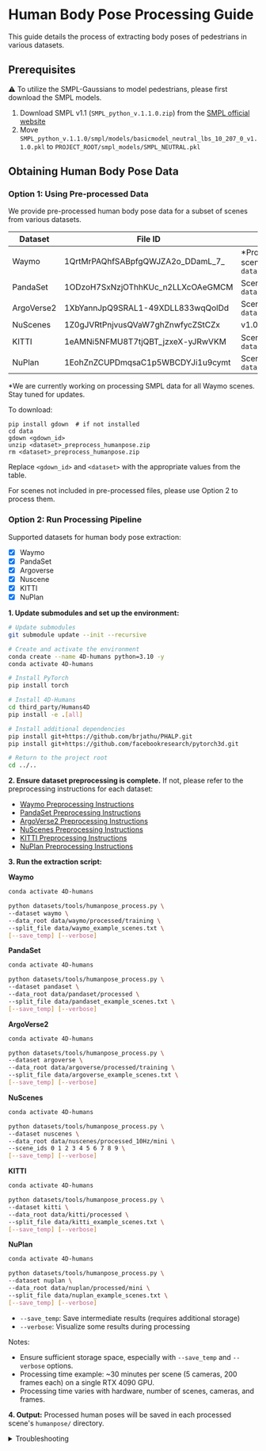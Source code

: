 # Human Body Pose Processing Guide
This guide details the process of extracting body poses of pedestrians in various datasets.

## Prerequisites
:warning: To utilize the SMPL-Gaussians to model pedestrians, please first download the SMPL models.

1. Download SMPL v1.1 (`SMPL_python_v.1.1.0.zip`) from the [SMPL official website](https://smpl.is.tue.mpg.de/download.php)
2. Move `SMPL_python_v.1.1.0/smpl/models/basicmodel_neutral_lbs_10_207_0_v1.1.0.pkl` to `PROJECT_ROOT/smpl_models/SMPL_NEUTRAL.pkl`

## Obtaining Human Body Pose Data

### Option 1: Using Pre-processed Data

We provide pre-processed human body pose data for a subset of scenes from various datasets.

| Dataset    | File ID                         | Note                                                           |
|------------|----------------------------------|----------------------------------------------------------------|
| Waymo      | 1QrtMrPAQhfSABpfgQWJZA2o_DDamL_7_ | *Processed SMPL data for 60+ scenes, including all listed in `data/waymo_example_scenes.txt `              |
| PandaSet   | 1ODzoH7SxNzjOThhKUc_n2LLXcOAeGMCM | Scenes listed in `data/pandaset_example_scenes.txt`                                            |
| ArgoVerse2 | 1XbYannJpQ9SRAL1-49XDLL833wqQolDd | Scenes listed in `data/argoverse_example_scenes.txt`           |
| NuScenes   | 1Z0gJVRtPnjvusQVaW7ghZnwfycZStCZx | v1.0-mini split (10 scenes)                                    |
| KITTI      | 1eAMNi5NFMU8T7tjQBT_jzxeX-yJRwVKM | Scenes listed in `data/kitti_example_scenes.txt`               |
| NuPlan     | 1EohZnZCUPDmqsaC1p5WBCDYJi1u9cymt | Scenes listed in `data/nuplan_example_scenes.txt`              |

*We are currently working on processing SMPL data for all Waymo scenes. Stay tuned for updates.

To download:
```shell
pip install gdown  # if not installed
cd data
gdown <gdown_id>
unzip <dataset>_preprocess_humanpose.zip
rm <dataset>_preprocess_humanpose.zip
```

Replace `<gdown_id>` and `<dataset>` with the appropriate values from the table.

For scenes not included in pre-processed files, please use Option 2 to process them.

### Option 2: Run Processing Pipeline

Supported datasets for human body pose extraction:
- [x] Waymo
- [x] PandaSet
- [x] Argoverse
- [x] Nuscene
- [x] KITTI
- [x] NuPlan

**1. Update submodules and set up the environment:**
   ```bash
   # Update submodules
   git submodule update --init --recursive

   # Create and activate the environment
   conda create --name 4D-humans python=3.10 -y
   conda activate 4D-humans

   # Install PyTorch
   pip install torch

   # Install 4D-Humans
   cd third_party/Humans4D
   pip install -e .[all]

   # Install additional dependencies
   pip install git+https://github.com/brjathu/PHALP.git
   pip install git+https://github.com/facebookresearch/pytorch3d.git

   # Return to the project root
   cd ../..
   ```

**2. Ensure dataset preprocessing is complete.** If not, please refer to the preprocessing instructions for each dataset:
   - [Waymo Preprocessing Instructions](./Waymo.md)
   - [PandaSet Preprocessing Instructions](./Pandaset.md)
   - [ArgoVerse2 Preprocessing Instructions](./ArgoVerse.md)
   - [NuScenes Preprocessing Instructions](./NuScenes.md)
   - [KITTI Preprocessing Instructions](./KITTI.md)
   - [NuPlan Preprocessing Instructions](./Nuplan.md)

**3. Run the extraction script:**

   **Waymo**
   ```bash
   conda activate 4D-humans

   python datasets/tools/humanpose_process.py \
   --dataset waymo \
   --data_root data/waymo/processed/training \
   --split_file data/waymo_example_scenes.txt \
   [--save_temp] [--verbose]
   ```

   **PandaSet**
   ```bash
   conda activate 4D-humans

   python datasets/tools/humanpose_process.py \
   --dataset pandaset \
   --data_root data/pandaset/processed \
   --split_file data/pandaset_example_scenes.txt \
   [--save_temp] [--verbose]
   ```

   **ArgoVerse2**
   ```bash
   conda activate 4D-humans

   python datasets/tools/humanpose_process.py \
   --dataset argoverse \
   --data_root data/argoverse/processed/training \
   --split_file data/argoverse_example_scenes.txt \
   [--save_temp] [--verbose]
   ```

   **NuScenes**
   ```bash
   conda activate 4D-humans

   python datasets/tools/humanpose_process.py \
   --dataset nuscenes \
   --data_root data/nuscenes/processed_10Hz/mini \
   --scene_ids 0 1 2 3 4 5 6 7 8 9 \
   [--save_temp] [--verbose]
   ```

   **KITTI**
   ```bash
   conda activate 4D-humans

   python datasets/tools/humanpose_process.py \
   --dataset kitti \
   --data_root data/kitti/processed \
   --split_file data/kitti_example_scenes.txt \
   [--save_temp] [--verbose]
   ```

   **NuPlan**
   ```bash
   conda activate 4D-humans

   python datasets/tools/humanpose_process.py \
   --dataset nuplan \
   --data_root data/nuplan/processed/mini \
   --split_file data/nuplan_example_scenes.txt \
   [--save_temp] [--verbose]
   ```

   - `--save_temp`: Save intermediate results (requires additional storage)
   - `--verbose`: Visualize some results during processing

   Notes:
- Ensure sufficient storage space, especially with `--save_temp` and `--verbose` options.
- Processing time example: ~30 minutes per scene (5 cameras, 200 frames each) on a single RTX 4090 GPU.
- Processing time varies with hardware, number of scenes, cameras, and frames.

**4. Output:** Processed human poses will be saved in each processed scene's `humanpose/` directory.

<details>
<summary>Troubleshooting</summary>
<br>

> No such file or directory: 'basicModel_neutral_lbs_10_207_0_v1.0.0.pkl'

Please refer to the solution [here](https://github.com/ziyc/drivestudio/issues/68#issuecomment-2556828459)
</details>